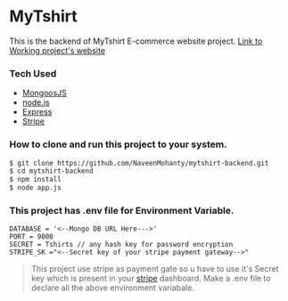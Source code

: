 # MyTshirt

This is the backend of MyTshirt E-commerce website project.
[Link to Working project's website](https://myshirtstore.herokuapp.com/)

### Tech Used

- [MongoosJS]
- [node.js]
- [Express]
- [Stripe]

### How to clone and run this project to your system.

```sh
$ git clone https://github.com/NaveenMohanty/mytshirt-backend.git
$ cd mytshirt-backend
$ npm install
$ node app.js
```

### This project has .env file for Environment Variable.

```
DATABASE = '<--Mongo DB URL Here--->'
PORT = 9000
SECRET = Tshirts // any hash key for password encryption
STRIPE_SK ="<--Secret key of your stripe payment gateway-->"
```

> This project use stripe as payment gate so u have to use it's Secret key which is present in your [stripe] dashboard.
> Make a .env file to declare all the above environment variabale.

[mongoosjs]: https://mongoosejs.com/
[node.js]: http://nodejs.org
[express]: http://expressjs.com
[stripe]: https://www.npmjs.com/package/stripe
